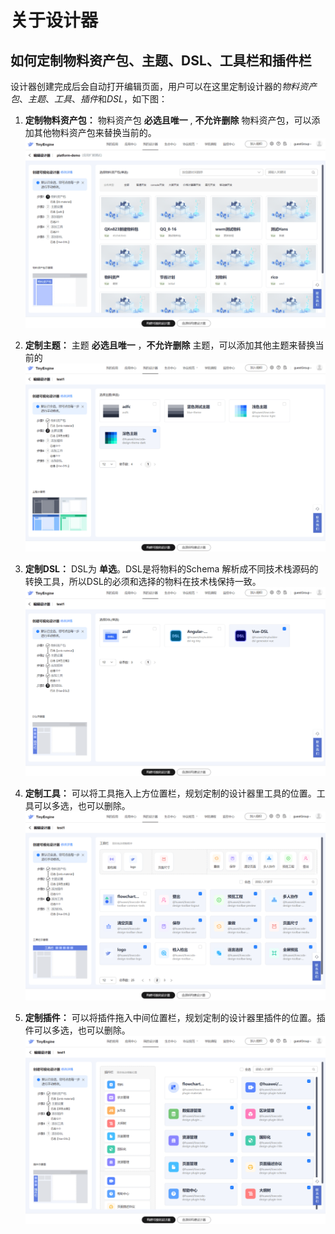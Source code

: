 # 关于设计器

## 如何定制物料资产包、主题、DSL、工具栏和插件栏

设计器创建完成后会自动打开编辑页面，用户可以在这里定制设计器的*物料资产包*、*主题*、*工具*、*插件*和*DSL*，如下图：

1. **定制物料资产包：** 物料资产包  **必选且唯一**  , **不允许删除** 物料资产包，可以添加其他物料资产包来替换当前的。
![define-material]( ./imgs/defineMaterial.png)

2. **定制主题：** 主题 **必选且唯一** ，**不允许删除** 主题，可以添加其他主题来替换当前的
![define-theme]( ./imgs/defineTheme.png)

3. **定制DSL：** DSL为 **单选**。DSL是将物料的Schema 解析成不同技术栈源码的转换工具，所以DSL的必须和选择的物料在技术栈保持一致。
![define-DSL]( ./imgs/defineDsl.png)

4. **定制工具：** 可以将工具拖入上方位置栏，规划定制的设计器里工具的位置。工具可以多选，也可以删除。
![define-tools]( ./imgs/defineTools.png)

5. **定制插件：** 可以将插件拖入中间位置栏，规划定制的设计器里插件的位置。插件可以多选，也可以删除。
![define-plugs]( ./imgs/definePlugs.png)
